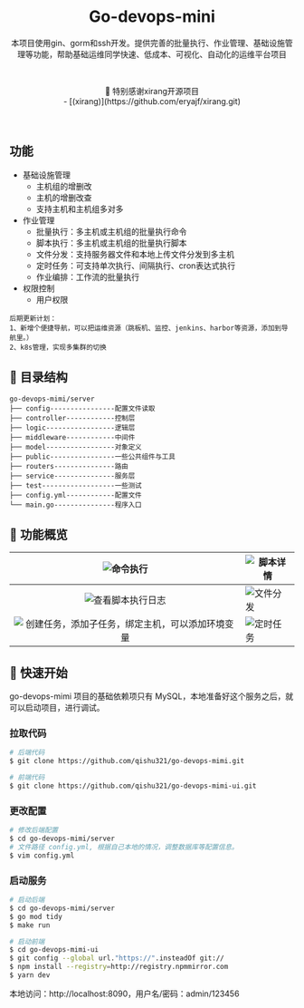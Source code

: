 <div align="center">

<h1 align="center">Go-devops-mini</h1>
  <p align="center">
   本项目使用gin、gorm和ssh开发。提供完善的批量执行、作业管理、基础设施管理等功能，帮助基础运维同学快速、低成本、可视化、自动化的运维平台项目
    <br />
  </p>
    <br />


<p> 🐉 特别感谢xirang开源项目
     <br />
-   [(xirang)](https://github.com/eryajf/xirang.git)

</p>


<img src="https://cdn.jsdelivr.net/gh/eryajf/tu@main/img/image_20240420_214408.gif" width="800"  height="3">
</div><br>

## 功能
 - 基础设施管理
   - 主机组的增删改
   - 主机的增删改查
   - 支持主机和主机组多对多
 - 作业管理
    - 批量执行：多主机或主机组的批量执行命令
    - 脚本执行：多主机或主机组的批量执行脚本
    - 文件分发：支持服务器文件和本地上传文件分发到多主机
    - 定时任务：可支持单次执行、间隔执行、cron表达式执行
    - 作业编排：工作流的批量执行
 - 权限控制
   - 用户权限
```
后期更新计划：
1、新增个便捷导航，可以把运维资源（跳板机、监控、jenkins、harbor等资源，添加到导航里。）
2、k8s管理，实现多集群的切换
```

## 📖 目录结构

```
go-devops-mimi/server
├── config----------------配置文件读取
├── controller------------控制层
├── logic-----------------逻辑层
├── middleware------------中间件
├── model-----------------对象定义
├── public----------------一些公共组件与工具
├── routers---------------路由
├── service---------------服务层
├── test------------------一些测试
├── config.yml------------配置文件
└── main.go---------------程序入口
```

## 👀 功能概览

|  ![命令执行](https://cdn.nlark.com/yuque/0/2025/png/28693706/1747190533086-b379d2f4-1fb0-4f7d-8acc-1daa4ce1cacd.png?x-oss-process=image%2Fformat%2Cwebp)  | ![脚本详情](https://cdn.nlark.com/yuque/0/2025/png/28693706/1747190649953-c8b8564b-6165-40e7-a2db-7139f31cf203.png?x-oss-process=image%2Fformat%2Cwebp)     |
| :------------------------------------------------------------------------------: | -------------------------------------------------------------------------------- |
| ![查看脚本执行日志](https://cdn.nlark.com/yuque/0/2025/png/28693706/1747190696776-f638f804-01c1-457e-8de2-ccaf56ceeedc.png?x-oss-process=image%2Fformat%2Cwebp) | ![文件分发](https://cdn.nlark.com/yuque/0/2025/png/28693706/1747190931557-ff3158ec-15f9-4b50-8063-45bcc8c7332b.png?x-oss-process=image%2Fformat%2Cwebp) |
| ![创建任务，添加子任务，绑定主机，可以添加环境变量](https://cdn.nlark.com/yuque/0/2025/png/28693706/1747190970578-2177cc28-24a0-4626-b9e5-4da7f1f5fe9a.png?x-oss-process=image%2Fformat%2Cwebp) | ![定时任务](https://cdn.nlark.com/yuque/0/2025/png/28693706/1747191018479-18527802-045f-4a48-b4f5-7a05b8cbbab0.png?x-oss-process=image%2Fformat%2Cwebp) |

## 🚀 快速开始

go-devops-mimi 项目的基础依赖项只有 MySQL，本地准备好这个服务之后，就可以启动项目，进行调试。


### 拉取代码

```sh
# 后端代码
$ git clone https://github.com/qishu321/go-devops-mimi.git

# 前端代码
$ git clone https://github.com/qishu321/go-devops-mimi-ui.git
```

### 更改配置

```sh
# 修改后端配置
$ cd go-devops-mimi/server
# 文件路径 config.yml, 根据自己本地的情况，调整数据库等配置信息。
$ vim config.yml
```

### 启动服务

```sh
# 启动后端
$ cd go-devops-mimi/server
$ go mod tidy
$ make run

# 启动前端
$ cd go-devops-mimi-ui
$ git config --global url."https://".insteadOf git://
$ npm install --registry=http://registry.npmmirror.com
$ yarn dev
```

本地访问：http://localhost:8090，用户名/密码：admin/123456
